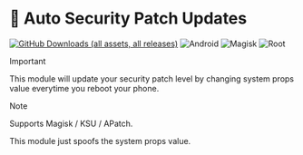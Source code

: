 # 🔐 Auto Security Patch Updates

[![GitHub Downloads (all assets, all releases)](https://img.shields.io/github/downloads/ShivamXD6/Auto-Security-Patch-Updates/total?style=for-the-badge&logo=github&logoColor=black&label=Total%20Users&labelColor=lightblue&color=blue)](https://github.com/ShivamXD6/Auto-Security-Patch-Updates/releases)
![Android](https://img.shields.io/badge/Android-3DDC84?style=for-the-badge&logo=android&logoColor=white)
![Magisk](https://img.shields.io/badge/Magisk-8A2BE2?style=for-the-badge&logo=magisk&logoColor=white)
![Root](https://img.shields.io/badge/Root-ff0000?style=for-the-badge&logo=superuser&logoColor=white)

> [!IMPORTANT]
> This module will update your security patch level by changing system props value everytime you reboot your phone.
  
> [!NOTE]
> Supports Magisk / KSU / APatch.
>
> This module just spoofs the system props value.
